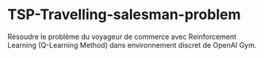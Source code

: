 # TSP-Travelling-salesman-problem
Résoudre le problème du voyageur de commerce avec Reinforcement Learning (Q-Learning Method) dans environnement discret de OpenAI Gym.
